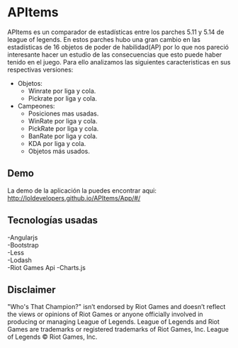 # APItems 
APItems es un comparador de estadísticas entre los parches 5.11 y 5.14 de league of legends. En estos parches hubo una gran cambio en las estadísticas de 16 objetos de poder de habilidad(AP) por lo que nos pareció interesante hacer un estudio de las consecuencias que esto puede haber tenido en el juego. Para ello analizamos las siguientes caracteristicas en sus respectivas versiones:

+ Objetos:  
  - Winrate por liga y cola.
  - Pickrate por liga y cola.
+ Campeones:  
  - Posiciones mas usadas.
  - WinRate por liga y cola.
  - PickRate por liga y cola.
  - BanRate por liga y cola.
  - KDA por liga y cola.
  - Objetos más usados.

## Demo  
La demo de la aplicación la puedes encontrar aqui: http://loldevelopers.github.io/APItems/App/#/

## Tecnologías usadas

 -Angularjs  
 -Bootstrap  
 -Less  
 -Lodash  
 -Riot Games Api 
 -Charts.js
 
## Disclaimer

"Who's That Champion?" isn’t endorsed by Riot Games and doesn’t reflect the views or opinions of Riot Games or anyone officially involved in producing or managing League of Legends. League of Legends and Riot Games are trademarks or registered trademarks of Riot Games, Inc. League of Legends © Riot Games, Inc.
